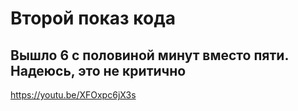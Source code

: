 # Второй показ кода #
## Вышло 6 с половиной минут вместо пяти. Надеюсь, это не критично
https://youtu.be/XFOxpc6jX3s
